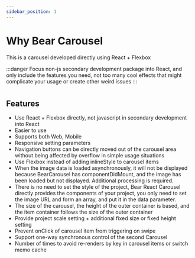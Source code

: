 ```yaml
---
sidebar_position: 1
---
```


# Why Bear Carousel

This is a carousel developed directly using React + Flexbox 

:::danger Focus
non-js secondary development package into React, and only include the features you need, not too many cool effects that might complicate your usage or create other weird issues
:::

# 


## Features

- Use React + Flexbox directly, not javascript in secondary development into React
- Easier to use
- Supports both Web, Mobile
- Responsive setting parameters
- Navigation buttons can be directly moved out of the carousel area without being affected by overflow in simple usage situations
- Use Flexbox instead of adding inlineStyle to carousel items
- When the image data is loaded asynchronously, it will not be displayed because BearCarousel has componentDidMount, and the image has been loaded but not displayed. Additional processing is required.
- There is no need to set the style of the project, Bear React Carousel directly provides the components of your project, you only need to set the image URL and form an array, and put it in the data parameter.
- The size of the carousel, the height of the outer container is based, and the item container follows the size of the outer container
- Provide project scale setting + additional fixed size or fixed height setting
- Prevent onClick of carousel item from triggering on swipe
- Support one-way synchronous control of the second Carousel
- Number of times to avoid re-renders by key in carousel items or switch memo cache

